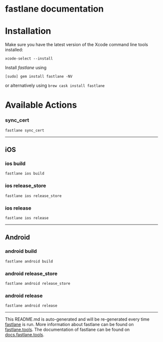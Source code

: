 fastlane documentation
================
# Installation

Make sure you have the latest version of the Xcode command line tools installed:

```
xcode-select --install
```

Install _fastlane_ using
```
[sudo] gem install fastlane -NV
```
or alternatively using `brew cask install fastlane`

# Available Actions
### sync_cert
```
fastlane sync_cert
```


----

## iOS
### ios build
```
fastlane ios build
```

### ios release_store
```
fastlane ios release_store
```

### ios release
```
fastlane ios release
```


----

## Android
### android build
```
fastlane android build
```

### android release_store
```
fastlane android release_store
```

### android release
```
fastlane android release
```


----

This README.md is auto-generated and will be re-generated every time [fastlane](https://fastlane.tools) is run.
More information about fastlane can be found on [fastlane.tools](https://fastlane.tools).
The documentation of fastlane can be found on [docs.fastlane.tools](https://docs.fastlane.tools).
